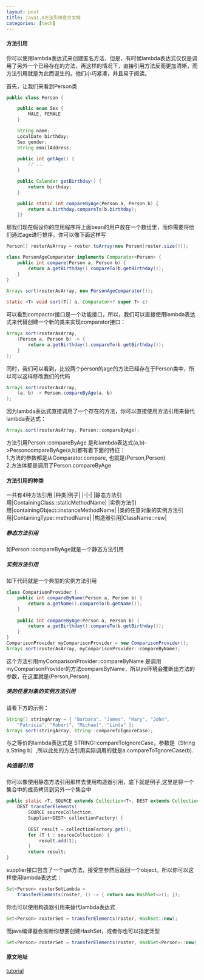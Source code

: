 ```yaml
---
layout: post
title: java1.8方法引用官方文档
categories: [tech]
---
```

#### 方法引用
你可以使用lambda表达式来创建匿名方法，但是，有时候lambda表达式仅仅是调用了另外一个已经存在的方法，再这样的情况下，直接引用方法反而更加清晰，而方法引用就是为此而诞生的。他们小巧紧凑，并且易于阅读。  

首先，让我们来看到Person类
```java
public class Person {

    public enum Sex {
        MALE, FEMALE
    }

    String name;
    LocalDate birthday;
    Sex gender;
    String emailAddress;

    public int getAge() {
        // ...
    }
    
    public Calendar getBirthday() {
        return birthday;
    }    

    public static int compareByAge(Person a, Person b) {
        return a.birthday.compareTo(b.birthday);
    }}
```
那我们现在假设你的应用程序将上面bean的用户放在一个数组里，而你需要将他们通过age进行排序。你可以像下面这样写
```JAVA
Person[] rosterAsArray = roster.toArray(new Person[roster.size()]);

class PersonAgeComparator implements Comparator<Person> {
    public int compare(Person a, Person b) {
        return a.getBirthday().compareTo(b.getBirthday());
    }
}
        
Arrays.sort(rosterAsArray, new PersonAgeComparator());

static <T> void sort(T[] a, Comparator<? super T> c)
```
可以看到compactor接口是一个功能接口，所以，我们可以直接使用lambda表达式来代替创建一个新的类来实现comparator接口：
```JAVA
Arrays.sort(rosterAsArray,
    (Person a, Person b) -> {
        return a.getBirthday().compareTo(b.getBirthday());
    }
);
```
同时，我们可以看到，比较两个person的age的方法已经存在于Person类中，所以可以这样修改我们的代码
```JAVA
Arrays.sort(rosterAsArray,
    (a, b) -> Person.compareByAge(a, b)
);
```
因为lambda表达式直接调用了一个存在的方法，你可以直接使用方法引用来替代lambda表达式：
```JAVA
Arrays.sort(rosterAsArray, Person::compareByAge);
```
方法引用Person::compareByAge 是和lambda表达式(a,b)->PersoncompareByAge(a,b)都有着下面的特征：  
1.方法的参数都是从Comparator<Person>.compare, 也就是(Person,Person)  
2.方法体都是调用了Person.compareByAge  
#### 方法引用的种类
一共有4种方法引用
|种类|例子|
|-|-|
|静态方法引用|ContainingClass::staticMethodName|
|实例方法引用|containingObject::instanceMethodName|
|类的任意对象的实例方法引用|ContainingType::methodName|
|构造器引用|ClassName::new|
##### 静态方法引用
如Person::compareByAge就是一个静态方法引用
##### 实例方法引用
如下代码就是一个典型的实例方法引用
```JAVA
class ComparisonProvider {
    public int compareByName(Person a, Person b) {
        return a.getName().compareTo(b.getName());
    }
        
    public int compareByAge(Person a, Person b) {
        return a.getBirthday().compareTo(b.getBirthday());
    }
}
ComparisonProvider myComparisonProvider = new ComparisonProvider();
Arrays.sort(rosterAsArray, myComparisonProvider::compareByName);
```
这个方法引用myComparisonProvider::compareByName 是调用myComparisonProvider的方法compareByName，所以jre环境会推断出方法的参数，在这里就是(Person,Person).
##### 类的任意对象的实例方法引用
请看下方的示例：
```JAVA
String[] stringArray = { "Barbara", "James", "Mary", "John",
    "Patricia", "Robert", "Michael", "Linda" };
Arrays.sort(stringArray, String::compareToIgnoreCase);
```
与之等价的lambda表达式是 STRING::compareToIgnoreCase，参数是（String a,String b）,所以此处的方法引用实际调用的就是a.compareToTgnoreCase(b).
##### 构造器引用
你可以像使用静态方法引用那样去使用构造器引用，底下就是例子,这里是将一个集合中的成员拷贝到另外一个集合中
```JAVA
public static <T, SOURCE extends Collection<T>, DEST extends Collection<T>>
    DEST transferElements(
        SOURCE sourceCollection,
        Supplier<DEST> collectionFactory) {
        
        DEST result = collectionFactory.get();
        for (T t : sourceCollection) {
            result.add(t);
        }
        return result;
}
```
supplier接口包含了一个get方法，接受空参然后返回一个object。所以你可以这样使用lambda表达式：
```JAVA
Set<Person> rosterSetLambda =
    transferElements(roster, () -> { return new HashSet<>(); });
```
你也可以使用构造器引用来替代lambda表达式
```JAVA
Set<Person> rosterSet = transferElements(roster, HashSet::new);
```
而java编译器会推断你想要创建HashSet，或者你也可以指定泛型
```JAVA
Set<Person> rosterSet = transferElements(roster, HashSet<Person>::new);
```
#### 原文地址
[tutorial](https://docs.oracle.com/javase/tutorial/java/javaOO/methodreferences.html)
